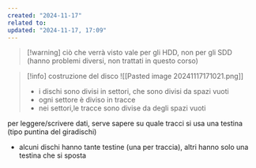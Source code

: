 ```yaml
---
created: "2024-11-17"
related to: 
updated: "2024-11-17, 17:09"
---
```


>[!warning] ciò che verrà visto vale per gli HDD, non per gli SDD (hanno problemi diversi, non trattati in questo corso)

>[!info] costruzione del disco
![[Pasted image 20241117171021.png]]
>- i dischi sono divisi in settori, che sono divisi da spazi vuoti
>- ogni settore è diviso in tracce
>- nei settori,le tracce sono divise da degli spazi vuoti

per leggere/scrivere dati, serve sapere su quale tracci si usa una testina (tipo puntina del giradischi)
- alcuni dischi hanno tante testine (una per traccia), altri hanno solo una testina che si sposta